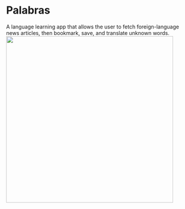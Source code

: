 # Palabras 
A language learning app that allows the user to fetch foreign-language news articles, then bookmark, save, and translate unknown words.
<img src="https://i.imgur.com/lBKXIQ1.gif" width="450">

